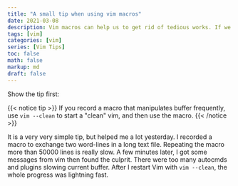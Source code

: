 ```yaml
---
title: "A small tip when using vim macros"
date: 2021-03-08 
description: Vim macros can help us to get rid of tedious works. If we want to repeat a macro thousands times, a small tip may accelerate the speed of progress.
tags: [vim]
categories: [vim]
series: [Vim Tips]
toc: false
math: false
markup: md
draft: false
---
```


Show the tip first:
<!--more-->

{{< notice tip >}}
If you record a macro that manipulates buffer frequently, use `vim --clean` to start a "clean" vim, and then use the macro.
{{< /notice >}}

It is a very very simple tip, but helped me a lot yesterday. I recorded a macro to exchange two word-lines in a long text file. Repeating the macro more than 50000 lines is really slow. A few minutes later, I got some messages from vim then found the culprit. There were too many autocmds and plugins slowing current buffer. After I restart Vim with `vim --clean`, the whole progress was lightning fast.

